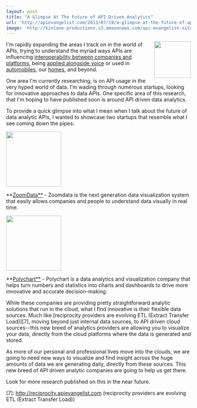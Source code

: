 ```yaml
---
layout: post
title: "A Glimpse At The Future of API Driven Analytics"
url: 'http://apievangelist.com/2013/07/19/a-glimpse-at-the-future-of-api-driven-analytics/'
image: 'http://kinlane-productions.s3.amazonaws.com/api-evangelist-site/blog/bw-analytics-2.png'
---
```


<img class="c1" src="https://s3.amazonaws.com/kinlane-productions/bw-icons/bw-analytics-2.png" alt="" width="100" align="right" />

I'm rapidly expanding the areas I track on in the world of APIs, trying to understand the myriad ways APIs are influencing [interoperability between companies and platforms][1], being [applied alongside voice][2] or used in [automobiles][3], our [homes][4], and beyond.

One area I'm currently researching, is on API usage in the very hyped world of data. I'm wading through numerous startups, looking for innovative approaches to data APIs. One specific area of this research, that I'm hoping to have published soon is around API driven data analytics.

To provide a quick glimpse into what I mean when I talk about the future of data analytic APIs, I wanted to showcase two startups that resemble what I see coming down the pipes:

[<img src="https://s3.amazonaws.com/kinlane-productions/api-evangelist/zoomdata/zoomdata-logo.png" alt="" width="150" />][5]

**[ZoomData**][5] \- Zoomdata is the next generation data visualization system that easily allows companies and people to understand data visually in real time.

[<img src="https://s3.amazonaws.com/kinlane-productions/api-evangelist/polychart/polychart-logo.png" alt="" width="150" />][6]

**[Polychart**][6] \- Polychart is a data analytics and visualization company that helps turn numbers and statistics into charts and dashboards to drive more innovative and accurate decision-making.

While these companies are providing pretty straightforward analytic solutions that run in the cloud, what I find innovative is their flexible data sources. Much like [reciprocity providers are evolving ETL (Extract Transfer Load)][7], moving beyond just internal data sources, to API driven cloud sources--this new breed of analytics providers are allowing you to visualize your data, directly from the cloud platforms where the data is generated and stored.

As more of our personal and professional lives move into the clouds, we are going to need new ways to visualize and find insight across the huge amounts of data we are generating daily, directly from these sources. This new breed of API driven analytic companies are going to help us get there.

Look for more research published on this in the near future.

   [1]: http://reciprocity.apievangelist.com (interoperability between companies and platforms)
   [2]: http://voice.apievangelist.com (applied alongside voice)
   [3]: http://automobile.apievangelist.com/ (automobiles)
   [4]: http://home.apievangelist.com (homes)
   [5]: http://www.zoomdata.com/
   [6]: https://www.polychart.com/
   [7]: http://reciprocity.apievangelist.com (reciprocity providers are evolving ETL (Extract Transfer Load))
